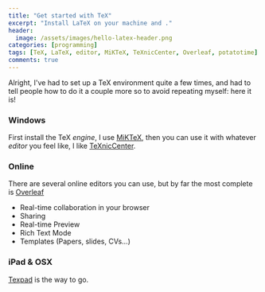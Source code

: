 ```yaml
---
title: "Get started with TeX"
excerpt: "Install LaTeX on your machine and ."
header:
  image: /assets/images/hello-latex-header.png
categories: [programming]
tags: [TeX, LaTeX, editor, MiKTeX, TeXnicCenter, Overleaf, potatotime]
comments: true
---
```


Alright, I've had to set up a TeX environment quite a few times, and had to tell people how to do it a couple more so to avoid repeating myself: here it is!

### Windows

First install the TeX *engine*, I use [MiKTeX](https://miktex.org/download), then you can use it with whatever *editor* you feel like, I like [TeXnicCenter](http://www.texniccenter.org/download/).


### Online

There are several online editors you can use, but by far the most complete is [Overleaf](https://www.overleaf.com/)

  * Real-time collaboration in your browser
  * Sharing
  * Real-time Preview
  * Rich Text Mode
  * Templates (Papers, slides, CVs&hellip;)


### iPad &amp; OSX

[Texpad](https://www.texpad.com/) is the way to go.
